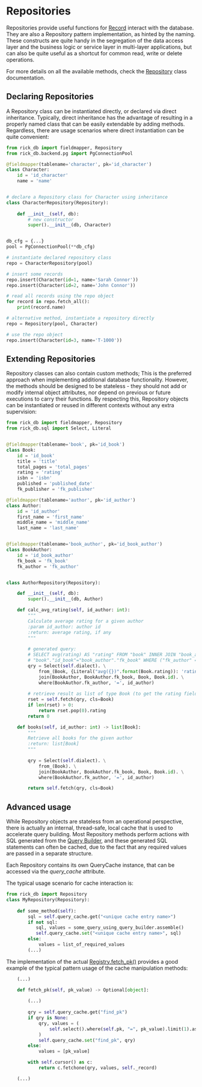 # Repositories

Repositories provide useful functions for [Record](object_mapper.md) interact with the database. They are also a Repository
pattern implementation, as hinted by the naming. These constructs are quite handy in the segregation of the data access
layer and the business logic or service layer in multi-layer applications, but can also be quite useful as a shortcut
for common read, write or delete operations.

For more details on all the available methods, check the [Repository](classes/repository.md) class documentation.

## Declaring Repositories

A Repository class can be instantiated directly, or declared via direct inheritance. Typically, direct inheritance
has the advantage of resulting in a properly named class that can be easily extendable by adding methods. Regardless, there
are usage scenarios where direct instantiation can be quite convenient:

```python
from rick_db import fieldmapper, Repository
from rick_db.backend.pg import PgConnectionPool

@fieldmapper(tablename='character', pk='id_character')
class Character:
    id = 'id_character'
    name = 'name'


# declare a Repository class for Character using inheritance
class CharacterRepository(Repository):
    
    def __init__(self, db):
        # new constructor
        super().__init__(db, Character)


db_cfg = {...}
pool = PgConnectionPool(**db_cfg)

# instantiate declared repository class
repo = CharacterRepository(pool)

# insert some records
repo.insert(Character(id=1, name='Sarah Connor'))
repo.insert(Character(id=2, name='John Connor'))

# read all records using the repo object
for record in repo.fetch_all():
    print(record.name)

# alternative method, instantiate a repository directly
repo = Repository(pool, Character)

# use the repo object
repo.insert(Character(id=3, name='T-1000'))

```

## Extending Repositories

Repository classes can also contain custom methods; This is the preferred approach when implementing additional database
functionality. However, the methods should be designed to be stateless - they should not add or modify internal object
attributes, nor depend on previous or future executions to carry their functions. By respecting this, Repository objects
can be instantiated or reused in different contexts without any extra supervision:

```python
from rick_db import fieldmapper, Repository
from rick_db.sql import Select, Literal


@fieldmapper(tablename='book', pk='id_book')
class Book:
    id = 'id_book'
    title = 'title'
    total_pages = 'total_pages'
    rating = 'rating'
    isbn = 'isbn'
    published = 'published_date'
    fk_publisher = 'fk_publisher'

@fieldmapper(tablename='author', pk='id_author')
class Author:
    id = 'id_author'
    first_name = 'first_name'
    middle_name = 'middle_name'
    last_name = 'last_name'


@fieldmapper(tablename='book_author', pk='id_book_author')
class BookAuthor:
    id = 'id_book_author'
    fk_book = 'fk_book'
    fk_author = 'fk_author'


class AuthorRepository(Repository):

    def __init__(self, db):
        super().__init__(db, Author)

    def calc_avg_rating(self, id_author: int):
        """
        Calculate average rating for a given author
        :param id_author: author id
        :return: average rating, if any
        """
        
        # generated query:
        # SELECT avg(rating) AS "rating" FROM "book" INNER JOIN "book_author" ON 
        # "book"."id_book"="book_author"."fk_book" WHERE ("fk_author" = %s)
        qry = Select(self.dialect). \
            from_(Book, {Literal("avg({})".format(Book.rating)): 'rating'}). \
            join(BookAuthor, BookAuthor.fk_book, Book, Book.id). \
            where(BookAuthor.fk_author, '=', id_author)
        
        # retrieve result as list of type Book (to get the rating field)
        rset = self.fetch(qry, cls=Book)
        if len(rset) > 0:
            return rset.pop(0).rating
        return 0

    def books(self, id_author: int) -> list[Book]:
        """
        Retrieve all books for the given author
        :return: list[Book]
        """
        
        qry = Select(self.dialect). \
            from_(Book). \
            join(BookAuthor, BookAuthor.fk_book, Book, Book.id). \
            where(BookAuthor.fk_author, '=', id_author)

        return self.fetch(qry, cls=Book)
```

## Advanced usage

While Repository objects are stateless from an operational perspective, there is actually an internal, thread-safe, local cache that
is used to accelerate query building. Most Repository methods perform actions with SQL generated from the [Query Builder](building_queries.md),
and these generated SQL statements can often be cached, due to the fact that any required values are passed in a separate
structure.

Each Repository contains its own QueryCache instance, that can be accessed via the *query_cache* attribute.

The typical usage scenario for cache interaction is:
```python
from rick_db import Repository
class MyRepository(Repository):
    
    def some_method(self):
        sql = self.query_cache.get("<unique cache entry name>")
        if not sql:
           sql, values = some_query_using_query_builder.assemble()
           self.query_cache.set("<unique cache entry name>", sql)
        else:
            values = list_of_required_values
        (...)
```

The implementation of the actual [Registry.fetch_pk()](classes/repository.md#repositoryfetch_pkpk_value) provides a good
example of the typical pattern usage of the cache manipulation methods:

```python
    (...)   

    def fetch_pk(self, pk_value) -> Optional[object]:
        
        (...)
        
        qry = self.query_cache.get("find_pk")
        if qry is None:
            qry, values = (
                self.select().where(self.pk, "=", pk_value).limit(1).assemble()
            )
            self.query_cache.set("find_pk", qry)
        else:
            values = [pk_value]

        with self.cursor() as c:
            return c.fetchone(qry, values, self._record)

    (...)
```

